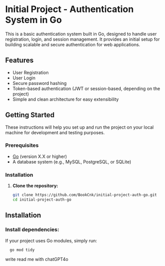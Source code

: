 # Initial Project - Authentication System in Go

This is a basic authentication system built in Go, designed to handle user registration, login, and session management. It provides an initial setup for building scalable and secure authentication for web applications.

## Features

- User Registration
- User Login
- Secure password hashing
- Token-based authentication (JWT or session-based, depending on the project)
- Simple and clean architecture for easy extensibility

## Getting Started

These instructions will help you set up and run the project on your local machine for development and testing purposes.

### Prerequisites

- [Go](https://golang.org/dl/) (version X.X or higher)
- A database system (e.g., MySQL, PostgreSQL, or SQLite)

### Installation

1. **Clone the repository:**

   ```bash
   git clone https://github.com/BookCnk/initial-project-auth-go.git
   cd initial-project-auth-go

## Installation

### Install dependencies:

If your project uses Go modules, simply run:

```bash
  go mod tidy
```
write read me with chatGPT4o
